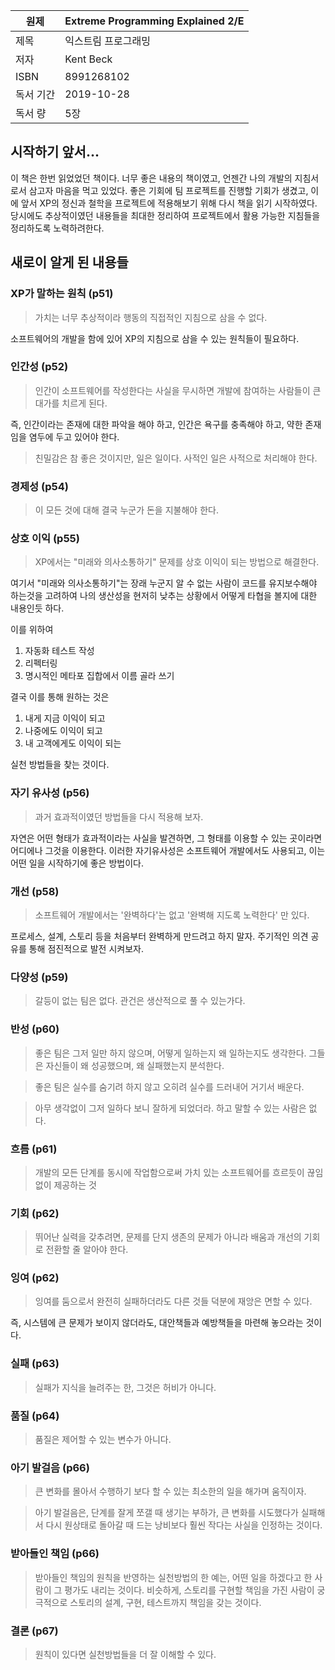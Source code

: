 | 원제    | Extreme Programming Explained 2/E |
| ----- | --------------------------------- |
| 제목    | 익스트림 프로그래밍                        |
| 저자    | Kent Beck                         |
| ISBN  | 8991268102                        |
| 독서 기간 | 2019-10-28                        |
| 독서 량  | 5장                                |

## 시작하기 앞서...
이 책은 한번 읽었었던 책이다. 너무 좋은 내용의 책이였고, 언젠간 나의 개발의 지침서로서 삼고자 마음을 먹고 있었다. 좋은 기회에 팀 프로젝트를 진행할 기회가 생겼고, 이에 앞서 XP의 정신과 철학을 프로젝트에 적용해보기 위해 다시 책을 읽기 시작하였다. 당시에도 추상적이였던 내용들을 최대한 정리하여 프로젝트에서 활용 가능한 지침들을 정리하도록 노력하려한다. 


## 새로이 알게 된 내용들

### XP가 말하는 원칙 (p51)

> 가치는 너무 추상적이라 행동의 직접적인 지침으로 삼을 수 없다. 

소프트웨어의 개발을 함에 있어 XP의 지침으로 삼을 수 있는 원칙들이 필요하다. 

### 인간성 (p52)

> 인간이 소프트웨어를 작성한다는 사실을 무시하면 개발에 참여하는 사람들이 큰 대가를 치르게 된다. 

즉, 인간이라는 존재에 대한 파악을 해야 하고, 인간은 욕구를 충족해야 하고, 약한 존재임을 염두에 두고 있어야 한다. 

> 친밀감은 참 좋은 것이지만, 일은 일이다. 사적인 일은 사적으로 처리해야 한다. 


### 경제성 (p54)

> 이 모든 것에 대해 결국 누군가 돈을 지불해야 한다. 

### 상호 이익 (p55)

> XP에서는 "미래와 의사소통하기" 문제를 상호 이익이 되는 방법으로 해결한다. 

여기서 "미래와 의사소통하기"는 장래 누군지 알 수 없는 사람이 코드를 유지보수해야 하는것을 고려하여 나의 생산성을 현저히 낮추는 상황에서 어떻게 타협을 볼지에 대한 내용인듯 하다. 

이를 위하여
1. 자동화 테스트 작성
2. 리펙터링
3. 명시적인 메타포 집합에서 이름 골라 쓰기

결국 이를 통해 원하는 것은

1. 내게 지금 이익이 되고
2. 나중에도 이익이 되고
3. 내 고객에게도 이익이 되는 

실천 방법들을 찾는 것이다. 

### 자기 유사성 (p56)

> 과거 효과적이였던 방법들을 다시 적용해 보자. 

자연은 어떤 형태가 효과적이라는 사실을 발견하면, 그 형태를 이용할 수 있는 곳이라면 어디에나 그것을 이용한다. 
이러한 자기유사성은 소프트웨어 개발에서도 사용되고, 이는 어떤 일을 시작하기에 좋은 방법이다. 

### 개선 (p58)

> 소프트웨어 개발에서는 '완벽하다'는 없고 '완벽해 지도록 노력한다' 만 있다. 

프로세스, 설계, 스토리 등을 처음부터 완벽하게 만드려고 하지 말자. 
주기적인 의견 공유를 통해 점진적으로 발전 시켜보자. 

### 다양성 (p59)

> 갈등이 없는 팀은 없다. 관건은 생산적으로 풀 수 있는가다. 

### 반성 (p60)
> 좋은 팀은 그저 일만 하지 않으며, 어떻게 일하는지 왜 일하는지도 생각한다. 그들은 자신들이 왜 성공했으며, 왜 실패했는지 분석한다. 

> 좋은 팀은 실수를 숨기려 하지 않고 오히려 실수를 드러내어 거기서 배운다. 

> 아무 생각없이 그저 일하다 보니 잘하게 되었더라. 하고 말할 수 있는 사람은 없다. 


### 흐름 (p61)

> 개발의 모든 단계를 동시에 작업함으로써 가치 있는 소프트웨어를 흐르듯이 끊임없이 제공하는 것

### 기회 (p62)

> 뛰어난 실력을 갖추려면, 문제를 단지 생존의 문제가 아니라 배움과 개선의 기회로 전환할 줄 알아야 한다. 


### 잉여 (p62)

> 잉여를 둠으로서 완전히 실패하더라도 다른 것들 덕분에 재앙은 면할 수 있다. 

즉, 시스템에 큰 문제가 보이지 않더라도, 대안책들과 예방책들을 마련해 놓으라는 것이다. 


### 실패 (p63)

> 실패가 지식을 늘려주는 한, 그것은 허비가 아니다. 


### 품질 (p64)

> 품질은 제어할 수 있는 변수가 아니다. 


### 아기 발걸음 (p66)

> 큰 변화를 몰아서 수행하기 보다 할 수 있는 최소한의 일을 해가며 움직이자. 

> 아기 발걸음은, 단계를 잘게 쪼갤 때 생기는 부하가, 큰 변화를 시도했다가 실패해서 다시 원상태로 돌아갈 때 드는 낭비보다 훨씬 작다는 사실을 인정하는 것이다. 

### 받아들인 책임 (p66)

> 받아들인 책임의 원칙을 반영하는 실천방법의 한 예는, 어떤 일을 하겠다고 한 사람이 그 평가도 내리는 것이다. 
> 비슷하게, 스토리를 구현할 책임을 가진 사람이 궁극적으로 스토리의 설계, 구현, 테스트까지 책임을 갖는 것이다. 

### 결론 (p67)

> 원칙이 있다면 실천방법들을 더 잘 이해할 수 있다. 